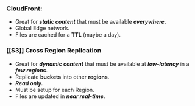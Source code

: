 ### CloudFront:
- Great for ***static content*** that must be available ***everywhere.***
- Global Edge network.
- Files are cached for a **TTL** (maybe a day).



### [[S3]] Cross Region Replication
- Great for ***dynamic content*** that must be available at ***low-latency*** in a ***few regions***.
- Replicate **buckets** into other **regions**.
- ***Read only.***
- Must be setup for each Region.
- Files are updated in ***near real-time***.